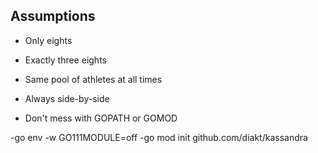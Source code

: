 ## Assumptions
- Only eights
- Exactly three eights
- Same pool of athletes at all times
- Always side-by-side

- Don't mess with GOPATH or GOMOD

-go env -w GO111MODULE=off
-go mod init github.com/diakt/kassandra